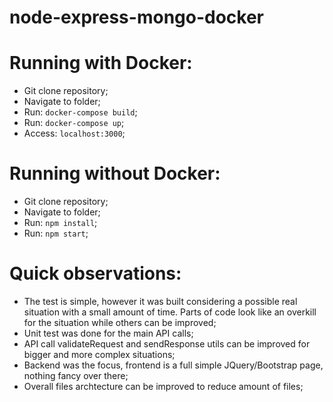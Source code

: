 # node-express-mongo-docker

# Running with Docker:

- Git clone repository;
- Navigate to folder;
- Run: `docker-compose build`;
- Run: `docker-compose up`;
- Access: `localhost:3000`;

# Running without Docker:

- Git clone repository;
- Navigate to folder;
- Run: `npm install`;
- Run: `npm start`;

# Quick observations:

- The test is simple, however it was built considering a possible real situation with a small amount of time. Parts of code look like an overkill for the situation while others can be improved;
- Unit test was done for the main API calls;
- API call validateRequest and sendResponse utils can be improved for bigger and more complex situations;
- Backend was the focus, frontend is a full simple JQuery/Bootstrap page, nothing fancy over there;
- Overall files archtecture can be improved to reduce amount of files;